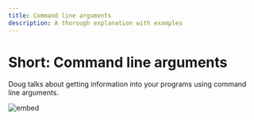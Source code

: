 ```yaml
---
title: Command line arguments
description: A thorough explanation with examples
---
```


# Short: Command line arguments

Doug talks about getting information into your programs using command line arguments.

![embed](https://www.youtube.com/embed/AI6Ccfno6Pk)
